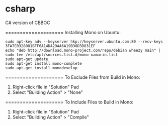 # csharp
C# version of CBBOC


====================
Installing Mono on Ubuntu:

```
sudo apt-key adv --keyserver hkp://keyserver.ubuntu.com:80 --recv-keys 3FA7E0328081BFF6A14DA29AA6A19B38D3D831EF
echo "deb http://download.mono-project.com/repo/debian wheezy main" | sudo tee /etc/apt/sources.list.d/mono-xamarin.list
sudo apt-get update
sudo apt-get install mono-complete
sudo apt-get install monodevelop
```

====================
To Exclude Files from Build in Mono:

1) Right-click file in "Solution" Pad
2) Select "Building Action" > "None"


====================
To Include Files to Build in Mono:

1) Right-click file in "Solution" Pad
2) Select "Building Action" > "Compile"
